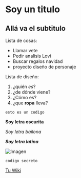 # Soy un titulo
## Allá va el subtitulo
Lista de cosas:
- Llamar vete
- Pedir analisis Lovi
- Buscar regalos navidad
- proyecto diseño de personaje

Lista de diseño:
1. ¿quién *es*?
2. ¿de dónde viene?
3. ¿Cómo es?
4. ¿que **ropa** lleva?

~~~
esto es un codigo 
~~~
__Soy letra oscurita__

_Soy letra bailona_

***Soy letra latina***

![Imagen](https://upload.wikimedia.org/wikipedia/commons/thumb/b/b6/Image_created_with_a_mobile_phone.png/220px-Image_created_with_a_mobile_phone.png)

`codigo secreto`

[Tu Wiki](https://es.wikipedia.org/wiki/Imagen)
